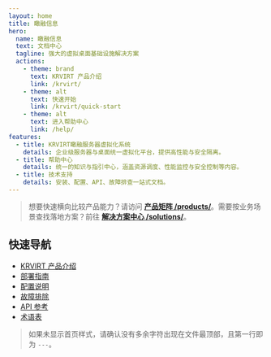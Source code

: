```yaml
---
layout: home
title: 瞰融信息
hero:
  name: 瞰融信息
  text: 文档中心
  tagline: 强大的虚拟桌面基础设施解决方案
  actions:
    - theme: brand
      text: KRVIRT 产品介绍
      link: /krvirt/
    - theme: alt
      text: 快速开始
      link: /krvirt/quick-start
    - theme: alt
      text: 进入帮助中心
      link: /help/
features:
  - title: KRVIRT瞰融服务器虚拟化系统
    details: 企业级服务器与桌面统一虚拟化平台，提供高性能与安全隔离。
  - title: 帮助中心
    details: 统一的知识与指引中心，涵盖资源调度、性能监控与安全控制等内容。
  - title: 技术支持
    details: 安装、配置、API、故障排查一站式文档。
---
```


<LanguageSwitch />

> 想要快速横向比较产品能力？请访问 **[产品矩阵 /products/](/products/)**。需要按业务场景查找落地方案？前往 **[解决方案中心 /solutions/](/solutions/)**。

<HomeQuickEntries />

## 快速导航

- [KRVIRT 产品介绍](/krvirt/)
- [部署指南](/krvirt/installation)
- [配置说明](/krvirt/configuration)
- [故障排除](/krvirt/troubleshooting)
- [API 参考](/krvirt/api-reference)
- [术语表](/krvirt/glossary)

> 如果未显示首页样式，请确认没有多余字符出现在文件最顶部，且第一行即为 `---`。
